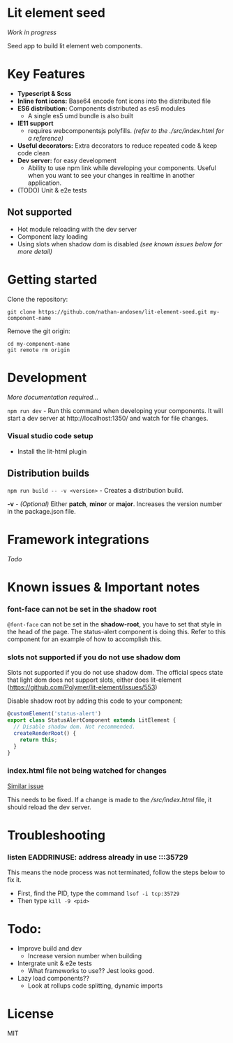 # Lit element seed

_Work in progress_

Seed app to build lit element web components.

# Key Features

* __Typescript & Scss__
* __Inline font icons:__ Base64 encode font icons into the distributed file
* __ES6 distribution:__ Components distributed as es6 modules
  * A single es5 umd bundle is also built
* __IE11 support__
  * requires webcomponentsjs polyfills. _(refer to the ./src/index.html for a reference)_
* __Useful decorators:__ Extra decorators to reduce repeated code & keep code clean
* __Dev server:__ for easy development
  * Ability to use npm link while developing your components. Useful when you want to see your changes in realtime in another application.
* (TODO) Unit & e2e tests

## Not supported

* Hot module reloading with the dev server
* Component lazy loading
* Using slots when shadow dom is disabled _(see known issues below for more detail)_

# Getting started

Clone the repository:

```
git clone https://github.com/nathan-andosen/lit-element-seed.git my-component-name
```

Remove the git origin:

```
cd my-component-name
git remote rm origin
```

# Development

_More documentation required..._


``npm run dev`` - Run this command when developing your components. It will start a dev server at http://localhost:1350/ and watch for file changes.

### Visual studio code setup

* Install the lit-html plugin

## Distribution builds

``npm run build -- -v <version>`` - Creates a distribution build.

__-v__ - _(Optional)_ Either __patch__, __minor__ or __major__. Increases the version number in the package.json file.

# Framework integrations

_Todo_

# Known issues & Important notes

### font-face can not be set in the shadow root

``@font-face`` can not be set in the __shadow-root__, you have to set that style in the head of the page. The status-alert component is doing this. Refer to this component for an example of how to accomplish this.

### slots not supported if you do not use shadow dom

Slots not supported if you do not use shadow dom. The official specs state that light dom does not support slots, either does lit-element (https://github.com/Polymer/lit-element/issues/553)

Disable shadow root by adding this code to your component:

```javascript
@customElement('status-alert')
export class StatusAlertComponent extends LitElement {
  // Disable shadow dom. Not recommended.
  createRenderRoot() {
    return this;
  }
}
```

### index.html file not being watched for changes

[Similar issue](https://github.com/rollup/rollup/issues/1828)

This needs to be fixed. If a change is made to the _/src/index.html_ file, it should reload the dev server.

# Troubleshooting

### listen EADDRINUSE: address already in use :::35729

This means the node process was not terminated, follow the steps below to fix it.

* First, find the PID, type the command ``lsof -i tcp:35729``
* Then type ``kill -9 <pid>``

# Todo:

* Improve build and dev
  * Increase version number when building
* Intergrate unit & e2e tests
  * What frameworks to use?? Jest looks good.
* Lazy load components??
  * Look at rollups code splitting, dynamic imports

# License

MIT
